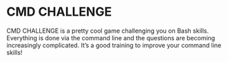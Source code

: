 # CMD CHALLENGE
CMD CHALLENGE is a pretty cool game challenging you on Bash skills. Everything is done via the command line and the questions are becoming increasingly complicated. It’s a good training to improve your command line skills!
